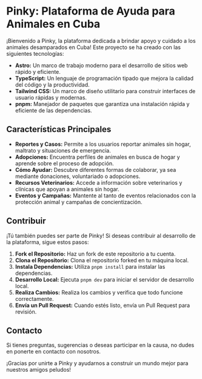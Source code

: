 # Pinky: Plataforma de Ayuda para Animales en Cuba

¡Bienvenido a Pinky, la plataforma dedicada a brindar apoyo y cuidado a los animales desamparados en Cuba! Este proyecto se ha creado con las siguientes tecnologías:

- **Astro:** Un marco de trabajo moderno para el desarrollo de sitios web rápido y eficiente.
- **TypeScript:** Un lenguaje de programación tipado que mejora la calidad del código y la productividad.
- **Tailwind CSS:** Un marco de diseño utilitario para construir interfaces de usuario rápidas y modernas.
- **pnpm:** Manejador de paquetes que garantiza una instalación rápida y eficiente de las dependencias.

## Características Principales

- **Reportes y Casos:** Permite a los usuarios reportar animales sin hogar, maltrato y situaciones de emergencia.
- **Adopciones:** Encuentra perfiles de animales en busca de hogar y aprende sobre el proceso de adopción.
- **Cómo Ayudar:** Descubre diferentes formas de colaborar, ya sea mediante donaciones, voluntariado o adopciones.
- **Recursos Veterinarios:** Accede a información sobre veterinarios y clínicas que apoyan a animales sin hogar.
- **Eventos y Campañas:** Mantente al tanto de eventos relacionados con la protección animal y campañas de concientización.

## Contribuir

¡Tú también puedes ser parte de Pinky! Si deseas contribuir al desarrollo de la plataforma, sigue estos pasos:

1. **Fork el Repositorio:** Haz un fork de este repositorio a tu cuenta.
2. **Clona el Repositorio:** Clona el repositorio forked en tu máquina local.
3. **Instala Dependencias:** Utiliza `pnpm install` para instalar las dependencias.
4. **Desarrollo Local:** Ejecuta `pnpm dev` para iniciar el servidor de desarrollo local.
5. **Realiza Cambios:** Realiza los cambios y verifica que todo funcione correctamente.
6. **Envía un Pull Request:** Cuando estés listo, envía un Pull Request para revisión.

## Contacto

Si tienes preguntas, sugerencias o deseas participar en la causa, no dudes en ponerte en contacto con nosotros.

¡Gracias por unirte a Pinky y ayudarnos a construir un mundo mejor para nuestros amigos peludos!
